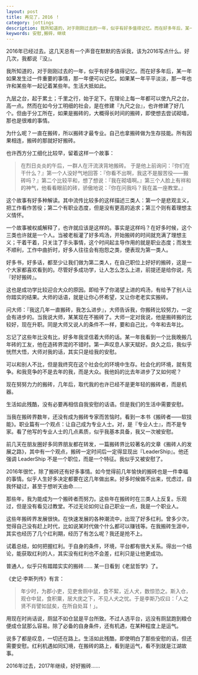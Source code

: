 ```yaml
---
layout: post
title: 再见了，2016 ！	
category: jottings
description: 我所知道的，对于刚刚过去的一年，似乎有好多值得记忆。而在好多年后，某一年如果发生过一件重要的事情，那一年便可以记忆。如果某一年平平淡淡，那一年也许和某些年一起记着某些年。生活大抵如此。
keywords: 安慰,搬砖，继续
--- 
```


2016年已经过去。这几天总有一个声音在默默的告诉我，该为2016写点什么。好几次，我都说『没』。

我所知道的，对于刚刚过去的一年，似乎有好多值得记忆。而在好多年后，某一年如果发生过一件重要的事情，那一年便可以记忆。如果某一年平平淡淡，那一年也许和某些年一起记着某些年。生活大抵如此。

九层之台，起于累土；千里之行，始于足下。在理论上每一年都可以使九尺之台，高一点。然而在如今分工明细的社会，是在修建『九尺之台』，也许修建了好几个。但由于分工所在，如果是搬砖的，大概得长时间的搬砖，即使想去尝试砌墙，那也是很难的事情。

为什么呢？一直在搬砖，所以搬砖才最专业。自己也拿搬砖做为生存技能。所有因果相连，搬砖的那就好好搬砖。

也许西方分工细化比较早，留着这样一个故事：

> 在烈日炎炎的午后，一群人在汗流浃背地搬砖。 于是他上前询问：『你们在干什么？』第一个人没好气地回答：『你看不出啊，我这不是服苦役——搬砖吗？』第二个比较平和，想了想说：『我在砌墙啊。』第三个人脸上有祥和的神气，他看看眼前的砖，骄傲地说：『你在问我吗？我在盖一座教堂。』

这个故事有好多种解读。其中流传比较多的这样描述三类人：第一个是悲观主义，把工作看作苦役；第二个有职业态度，但是没有更高的追求；第三个则有着理想主义情怀。

一个故事被权威解释了，也许就应该是这样的。事实是这样吗？在好多时候，这个三类也许就是一个人。当被老板灌了好多鸡汤，开始搬砖的时间就充满了理想主义；干着干着，只关注了手头事情，这个时间起主导作用的就是职业态度；而发生不顺利，工作中曲折时，好多人往往会有抱怨之类，便表现为第一类人。

好多书，好多话，都至少让我们做为第二类人，在自己职位上好好的搬砖，这是一个大家都喜欢看到的。尽管好多成功学，让人怎么怎么上进，前提还是给你说，先『好好搬砖』。

这也是成功学比较迎合大众的原因。即给予了你渴望上进的鸡汤，有给予了别人让你踏实的结果。大师的话语，就是让你心怀希望，又让你老老实实搬砖。

问大师：『我这几年一直搬砖，我怎么进步』，大师告诉我，你搬砖比较努力，一定会有进步的。当我说大师，某某现在不搬砖了。大师一定对我说，他是搬砖搬的比较好，现在升职。同是大师又说人的条件不一样，要和自己比，今年和去年比。

忘记了这些年比没有比，好多年我坚信着大师的话。某一年我看到一个比我晚搬几年砖的工友，他在造砖界混的不错时。第一声叹息人家天赋好。良久之后，我似乎恍然大悟，大师对我的话，其实只是给我的安慰。

可以和别人不比，但是我终究在这个社会化的环境中生存。社会化的环境，就有竞争。和我竞争的不是去年的我，而是大众。我他妈的比去年进步了又如何呢？

现在努努力力的搬砖，几年后，取代我的也许已经不是更年轻的搬砖者，而是机器。

生活如此残酷，没有必要再相信自我安慰的话语。但是我们的生活中需要安慰。

当我在搬砖界数年，还没有成为搬砖专家而苦恼时。看到一本书《搬砖者——软技能》。职业篇有一个观点：让自己成为专业人士。对，是『专业人士』，而不是专家。看了他写的专业人士的几点素质，似乎我基本具备，我又一次被安慰。

前几天在朋友圈好多同界朋友都在转发，一篇搬砖界比较著名的文章《搬砖人的发展之路》，其中有一个观点，搬砖一定时间后一定得显现出『LeaderShip』。他还强调 LeaderShip 不是一个职位，而是一个特征。我似乎又被安慰了。

2016年很忙，除了搬砖还有好多事情。如今觉得前几年愉快的搬砖也是一件幸福的事情。似乎人生好多决定都要在这几年做出来。好多时候做不出来，忧虑过，自我怀疑过，甚至于想听天由命……

那些年，我为能成为一个搬砖者而努力。这些年在搬砖时在三类人上反复。乐观过，但是没有看见过教堂。不过无论如何让自己职业一点，我是一个职业人。

这些年搬砖界发展很快。在快速发展的各种潮流中，出现了好多红利。曾多少次，觉得自己没有赶上时代，比如说某时代做个什么都可以赚钱等。在我搬砖生涯中，其实也经历了几个红利期，经历了有怎么呢？我还是抢不上。

试着总结，如何把握红利。于自身的条件，环境，平台都有很大关系。得出一个结论，能获取红利的人，其实没有红利也不会差，红利只是让他更成功。

普通人，似乎只有踏踏实实的搬砖…… 某一日看到《老鼠哲学》了。

《史记·李斯列传》有言：

> 年少时，为郡小吏，见吏舍厕中鼠，食不絜，近人犬，数惊恐之。斯入仓，观仓中鼠，食积粟，居大庑之下，不见人犬之忧。于是李斯乃叹曰：「人之贤不肖譬如鼠矣，在所自处耳！」。

用现在时尚话说，厕鼠不如仓鼠是平台所致。不过人选平台，远没有厕鼠跑到粮仓便成仓鼠那么容易。除了必备的自身条件，还有机遇，在某种程度上是运气。

说多了都是叹息，一切还在路上。生活如此残酷，即使明白了那些安慰的话，但还需要安慰。红利机遇如同幻境，在搬砖的路上，看到是运气，看不到就是江湖故事。

2016年过去，2017年继续，好好搬砖……